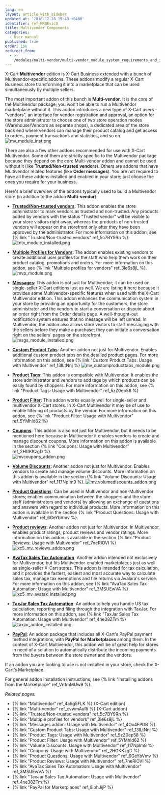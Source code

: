 ```yaml
---
lang: en
layout: article_with_sidebar
updated_at: '2016-12-28 15:49 +0400'
identifier: ref_MRQEvicQ
title: Multivendor Components
categories:
  - User manual
published: true
order: 150
redirect_from:
  - >-
    /modules/multi-vendor/multi-vendor_module_system_requirements_and_installation.html
---
```

X-Cart **Multivendor** edition is X-Cart Business extended with a bunch of Multivendor-specific addons. These addons modify a regular X-Cart Business store transforming it into a marketplace that can be used simultaneously by multiple sellers. 

The most important addon of this bunch is **Multi-vendor**. It is the core of the Multivendor package; you won't be able to run a Multivendor marketplace without it. This addon introduces a new type of X-Cart users - "vendors", an interface for vendor registration and approval, an option for the store administrator to choose one of two store operation modes (Warehouse/Vendors as separate shops), a dedicated area of the store back end where vendors can manage their product catalog and get access to orders, payment transactions and statistics, and so on.
  ![mv_module_inst.png]({{site.baseurl}}/attachments/ref_MRQEvicQ/mv_module_inst.png)

There are also a few other addons recommended for use with X-Cart Multivendor. Some of them are strictly specific to the Multivendor package because they depend on the core Multi-vendor addon and cannot be used without it (like **Trusted/Non-trusted vendors**). Others are addons that have Multivendor related features (like **Order messages**). You are not required to have all these addons installed and enabled in your store; just choose the ones you require for your business. 

Here's a brief overview of the addons typically used to build a Multivendor store (in addition to the addon **Multi-vendor**):

   * **[Trusted/Non-trusted vendors](https://market.x-cart.com/addons/trusted-vendors.html)**: This addon enables the store administrator to mark vendors as trusted and non-trusted. Any products added by vendors with the status "Trusted vendor" will be visible to your store visitors right away, whereas the products of non-trusted vendors will appear on the storefront only after they have been approved by the administrator. For more information on this addon, see {% link "Trusted/Non-trusted vendors" ref_5c7BY9Rn %}.
     ![tntv_module_installed.png]({{site.baseurl}}/attachments/ref_MRQEvicQ/tntv_module_installed.png)
   
   * **[Multiple Profiles for Vendors](https://market.x-cart.com/addons/multiple-profiles-for-vendors.html)**: The addon enables existing vendors to create additional user profiles for the staff who help them work on their product catalog, promotions and orders. For more information on this addon, see {% link "Multiple profiles for vendors" ref_3le6s8jL %}.
     ![mvp_module.png]({{site.baseurl}}/attachments/ref_MRQEvicQ/mvp_module.png)

   * **[Messages](https://market.x-cart.com/addons/order-messages.html)**: This addon is not just for Multivendor; it can be used on single-seller X-Cart editions just as well. We are listing it here because it provides some Multivendor-specific features when used with the X-Cart Multivendor edition. This addon enhances the communication system in your store by providing an opportunity for the customers, the store administrator and the vendors to start a conversation or dispute about an order right from the Order details page. A well-thought-out notification system ensures that no message will be left unread. In Multivendor, the addon also allows store visitors to start messaging with the sellers before they make a purchase; they can initiate a conversation right on the sellers' pages on the storefront. 
     ![msgs_module_installed.png]({{site.baseurl}}/attachments/ref_MRQEvicQ/msgs_module_installed.png)
     
   * **[Custom Product Tabs](https://market.x-cart.com/addons/custom-product-tabs.html)**: Another addon not just for Multivendor. Enables additional custom product tabs on the detailed product pages. For more information on this addon, see {% link "Custom Product Tabs: Usage with Multivendor" ref_13ILtNnj %} 
     ![mv_customproducttabs_module.png]({{site.baseurl}}/attachments/ref_MRQEvicQ/mv_customproducttabs_module.png)
   
   * **[Product Tags](https://market.x-cart.com/addons/product-tags.html)**: This addon is compatible with Multivendor. It enables the store administrator and vendors to add tags by which products can be easily found by shoppers. For more information on this addon, see {% link "Product Tags: Usage with Multivendor" ref_5zZ0ep58 %} 
   
   * **[Product Filter](https://market.x-cart.com/addons/product-filter.html)**: This addon works equally well for single-seller and multivendor X-Cart stores. In X-Cart Multivendor it may be of use to enable filtering of products by the vendor. For more information on this addon, see {% link "Product Filter: Usage with Multivendor" ref_5YMhId62 %} 
   
   * **[Coupons](https://market.x-cart.com/addons/discount-coupons.html)**: This addon is also not just for Multivendor, but it needs to be mentioned here because in Multivendor it enables vendors to create and manage discount coupons. More information on this addon is available in the section {% link "Coupons: Usage with Multivendor" ref_2HGKKzgD %}.   
     ![mvcoupons_addon.png]({{site.baseurl}}/attachments/ref_MRQEvicQ/mvcoupons_addon.png)

   * **[Volume Discounts](https://market.x-cart.com/addons/volume-discounts.html)**: Another addon not just for Multivendor. Enables vendors to create and manage volume discounts. More information on this addon is available in the section {% link "Volume Discounts: Usage with Multivendor" ref_117NpIm9 %}.
     ![mv_volumediscounts_addon.png]({{site.baseurl}}/attachments/ref_MRQEvicQ/mv_volumediscounts_addon.png)
   
   * **[Product Questions](https://market.x-cart.com/addons/product-questions.html)**: Can be used in Multivendor and non-Multivendor stores; enables communication between the shoppers and the store staff (administrators and vendors) by allowing an exchange of questions and answers with regard to individual products. More information on this addon is available in the section {% link "Product Questions: Usage with Multivendor" ref_6GeYbVmv %}.

   * **[Product reviews](https://market.x-cart.com/addons/product-reviews.html "Configuring the Multi-vendor addon")**: Another addon not just for Multivendor. In Multivendor, enables product ratings, product reviews and vendor ratings. More information on this addon is available in the section {% link "Product Reviews: Usage with Multivendor" ref_7neRIOVI %}
     ![xc5_mv_reviews_addon.png]({{site.baseurl}}/attachments/ref_MRQEvicQ/xc5_mv_reviews_addon.png)
   
   * **[AvaTax Sales Tax Automation](https://market.x-cart.com/addons/avatax-sales-tax-automation.html)**: Another addon intended not exclusively for Multivendor, but fits Multivendor-enabled marketplaces just as well as single-seller X-Cart stores. This addon is intended for tax calculation, and it provides the fastest, easiest and most accurate way to calculate sales tax, manage tax exemptions and file returns via Avalara's service. For more information on this addon, see {% link "AvaTax Sales Tax Automation: Usage with Multivendor" ref_3MSUEwVA %} 
     ![xc5_mv_avatax_installed.png]({{site.baseurl}}/attachments/ref_MRQEvicQ/xc5_mv_avatax_installed.png)

   * **[TaxJar Sales Tax Automation](https://market.x-cart.com/addons/taxjar-sales-tax-automation.html)**: An addon to help you handle US tax calculation, reporting and filing through the integration with TaxJar. For more information on this addon, see {% link "TaxJar Sales Tax Automation: Usage with Multivendor" ref_4ne38ZTm %} 
     ![taxjar_addon_installed.png]({{site.baseurl}}/attachments/ref_MRQEvicQ/taxjar_addon_installed.png)
     
   * **[PayPal](https://market.x-cart.com/addons/paypal.html "PayPal addon")**: An addon package that includes all X-Cart's PayPal payment method integrations, with **PayPal for Marketplaces** among them. In the context of X-Cart Multivendor, this addon will be of great help for stores in need of a solution to automatically distribute the incoming payments from the buyers between the store owner and the vendors.
   
If an addon you are looking to use is not installed in your store, check the X-Cart’s Marketplace.

For general addon installation instructions, see {% link "Installing addons from the Marketplace" ref_Vn1mMUw9 %}.


_Related pages:_
   
   * {% link "Multivendor" ref_4ahg5FLK %} (X-Cart edition)
   * {% link "Multi-vendor" ref_cvwmAuRi %} (X-Cart addon)
   * {% link "Trusted/Non-trusted vendors" ref_5c7BY9Rn %} 
   * {% link "Multiple profiles for vendors" ref_3le6s8jL %}
   * {% link "Messages addon: Usage with Multivendor" ref_4Ox4FPDB %}
   * {% link "Custom Product Tabs: Usage with Multivendor" ref_13ILtNnj %}
   * {% link "Product Tags: Usage with Multivendor" ref_5zZ0ep58 %} 
   * {% link "Product Filter: Usage with Multivendor" ref_5YMhId62 %} 
   * {% link "Volume Discounts: Usage with Multivendor" ref_117NpIm9 %}
   * {% link "Coupons: Usage with Multivendor" ref_2HGKKzgD %} 
   * {% link "Product Questions: Usage with Multivendor" ref_6GeYbVmv %}
   * {% link "Product Reviews: Usage with Multivendor" ref_7neRIOVI %}  
   * {% link "AvaTax Sales Tax Automation: Usage with Multivendor" ref_3MSUEwVA %}
   * {% link "TaxJar Sales Tax Automation: Usage with Multivendor" ref_4ne38ZTm %} 
   * {% link "PayPal for Marketplaces" ref_6iphJijP %}
